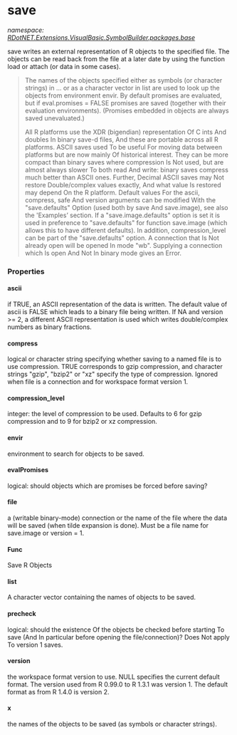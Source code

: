 ﻿# save
_namespace: [RDotNET.Extensions.VisualBasic.SymbolBuilder.packages.base](./index.md)_

save writes an external representation of R objects to the specified file. The objects can be read back from the file at a later date by using the function load or attach (or data in some cases).

> 
>  The names of the objects specified either as symbols (or character strings) in ... or as a character vector in list are used to look up the objects from environment envir. By default promises are evaluated, but if eval.promises = FALSE promises are saved (together with their evaluation environments). (Promises embedded in objects are always saved unevaluated.)
> 
>  All R platforms use the XDR (bigendian) representation Of C ints And doubles In binary save-d files, And these are portable across all R platforms.
>  ASCII saves used To be useful For moving data between platforms but are now mainly Of historical interest. They can be more compact than binary saves where compression Is Not used, but are almost always slower To both read And write: binary saves compress much better than ASCII ones. Further, Decimal ASCII saves may Not restore Double/complex values exactly, And what value Is restored may depend On the R platform.
>  Default values For the ascii, compress, safe And version arguments can be modified With the "save.defaults" Option (used both by save And save.image), see also the 'Examples’ section. If a "save.image.defaults" option is set it is used in preference to "save.defaults" for function save.image (which allows this to have different defaults). In addition, compression_level can be part of the "save.defaults" option.
>  A connection that Is Not already open will be opened In mode "wb". Supplying a connection which Is open And Not In binary mode gives an Error.
>  



### Properties

#### ascii
if TRUE, an ASCII representation of the data is written. The default value of ascii is FALSE which leads to a binary file being written. If NA and version >= 2, a different ASCII representation is used which writes double/complex numbers as binary fractions.
#### compress
logical or character string specifying whether saving to a named file is to use compression. TRUE corresponds to gzip compression, and character strings "gzip", "bzip2" or "xz" specify the type of compression. Ignored when file is a connection and for workspace format version 1.
#### compression_level
integer: the level of compression to be used. Defaults to 6 for gzip compression and to 9 for bzip2 or xz compression.
#### envir
environment to search for objects to be saved.
#### evalPromises
logical: should objects which are promises be forced before saving?
#### file
a (writable binary-mode) connection or the name of the file where the data will be saved (when tilde expansion is done). Must be a file name for save.image or version = 1.
#### Func
Save R Objects
#### list
A character vector containing the names of objects to be saved.
#### precheck
logical: should the existence Of the objects be checked before starting To save (And In particular before opening the file/connection)? Does Not apply To version 1 saves.
#### version
the workspace format version to use. NULL specifies the current default format. The version used from R 0.99.0 to R 1.3.1 was version 1. The default format as from R 1.4.0 is version 2.
#### x
the names of the objects to be saved (as symbols or character strings).

